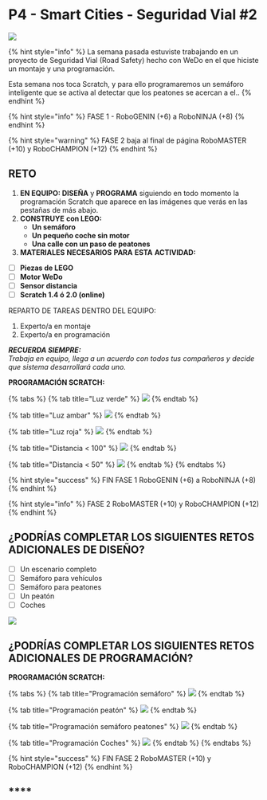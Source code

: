 # P4 - Smart Cities - Seguridad Vial \#2

![](.gitbook/assets/screenshot_20181022_073824.png)

{% hint style="info" %}
La semana pasada estuviste trabajando en un proyecto de Seguridad Vial \(Road Safety\) hecho con WeDo en el que hiciste un montaje y una programación. 

Esta semana nos toca Scratch, y para ello programaremos un semáforo inteligente que se activa al detectar que los peatones se acercan a el..
{% endhint %}

{% hint style="info" %}
FASE 1 - RoboGENIN \(+6\) a RoboNINJA \(+8\)
{% endhint %}

{% hint style="warning" %}
FASE 2 baja al final de página RoboMASTER \(+10\) y RoboCHAMPION \(+12\)
{% endhint %}

## **RETO**

1. **EN EQUIPO: DISEÑA** y **PROGRAMA** siguiendo en todo momento la programación Scratch que aparece en las imágenes que verás en las pestañas de más abajo.
2. **CONSTRUYE** **con LEGO:**
   * **Un semáforo**
   * **Un pequeño coche sin motor**
   * **Una calle con un paso de peatones**
3. **MATERIALES** **NECESARIOS** **PARA** **ESTA** **ACTIVIDAD:**

* [ ] **Piezas de LEGO**
* [ ] **Motor WeDo** 
* [ ] **Sensor distancia**
* [ ] **Scratch 1.4 ó 2.0 \(online\)**

REPARTO DE TAREAS DENTRO DEL EQUIPO:

1. Experto/a en montaje
2. Experto/a en programación

_**RECUERDA SIEMPRE:**  
Trabaja en equipo, llega a un acuerdo con todos tus compañeros y decide que sistema desarrollará cada uno._

**PROGRAMACIÓN SCRATCH:**

{% tabs %}
{% tab title="Luz verde" %}
![](.gitbook/assets/screenshot_20181022_073742.png)
{% endtab %}

{% tab title="Luz ambar" %}
![](.gitbook/assets/screenshot_20181022_073649.png)
{% endtab %}

{% tab title="Luz roja" %}
![](.gitbook/assets/screenshot_20181022_073712.png)
{% endtab %}

{% tab title="Distancia < 100" %}
![](.gitbook/assets/screenshot_20181022_073801%20%281%29.png)
{% endtab %}

{% tab title="Distancia < 50" %}
![](.gitbook/assets/screenshot_20181022_073628%20%281%29.png)
{% endtab %}
{% endtabs %}

{% hint style="success" %}
FIN FASE 1 RoboGENIN \(+6\) a RoboNINJA \(+8\)
{% endhint %}

{% hint style="info" %}
FASE 2 RoboMASTER \(+10\) y RoboCHAMPION \(+12\)
{% endhint %}

## ¿PODRÍAS COMPLETAR LOS SIGUIENTES RETOS ADICIONALES DE DISEÑO?

* [ ] Un escenario completo
* [ ] Semáforo para vehículos
* [ ] Semáforo para peatones
* [ ] Un peatón
* [ ] Coches

![](.gitbook/assets/screenshot_20181023_115939.png)

## ¿PODRÍAS COMPLETAR LOS SIGUIENTES RETOS ADICIONALES DE PROGRAMACIÓN?

**PROGRAMACIÓN SCRATCH:**

{% tabs %}
{% tab title="Programación semáforo" %}
![](.gitbook/assets/screenshot_20181023_121039.png)
{% endtab %}

{% tab title="Programación peatón" %}
![](.gitbook/assets/screenshot_20181023_121429.png)
{% endtab %}

{% tab title="Programación semáforo peatones" %}
![](.gitbook/assets/screenshot_20181023_121537.png)
{% endtab %}

{% tab title="Programación Coches" %}
![](.gitbook/assets/screenshot_20181025_190924.png)
{% endtab %}
{% endtabs %}

{% hint style="success" %}
FIN FASE 2 RoboMASTER \(+10\) y RoboCHAMPION \(+12\)
{% endhint %}

##  <a id="reto-1"></a>

## \*\*\*\*




